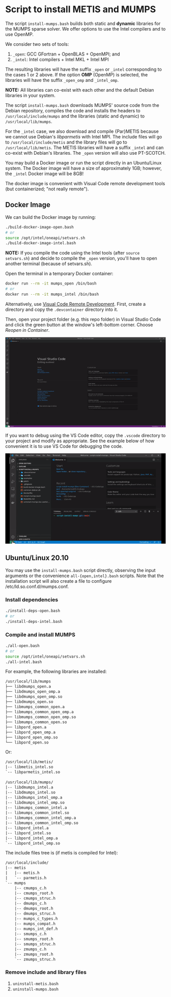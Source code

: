 # Script to install METIS and MUMPS

The script `install-mumps.bash` builds both static and **dynamic** libraries for the MUMPS sparse solver. We offer options to use the Intel compilers and to use OpenMP.

We consider two sets of tools:

1. `_open`: GCC GFortran + OpenBLAS + OpenMPI; and
2. `_intel`: Intel compilers + Intel MKL + Intel MPI

The resulting libraries will have the suffix `_open` or `_intel` corresponding to the cases 1 or 2 above. If the option **OMP** (OpenMP) is selected, the libraries will have the suffix `_open_omp` and `_intel_omp`.

**NOTE:** All libraries can co-exist with each other and the default Debian libraries in your system.

The script `install-mumps.bash` downloads MUMPS' source code from the Debian repository, compiles the code and installs the headers to `/usr/local/include/mumps` and the libraries (static and dynamic) to `/usr/local/lib/mumps`.

For the `_intel` case, we also download and compile {Par}METIS because we cannot use Debian's _libparmetis_ with Intel MPI. The include files will go to `/usr/local/include/metis` and the library files will go to `/usr/local/lib/metis`. The METIS libraries will have a suffix `_intel` and can co-exist with Debian's libraries. The `_open` version will also use PT-SCOTCH.

You may build a Docker image or run the script directly in an Ubuntu/Linux system. The Docker image will have a size of approximately 1GB; however, the `_intel` Docker image will be 8GB!

The docker image is convenient with Visual Code remote development tools (but containerized; "not really remote").

## Docker Image

We can build the Docker image by running:

```bash
./build-docker-image-open.bash
# or
source /opt/intel/oneapi/setvars.sh
./build-docker-image-intel.bash
```

**NOTE:** If you compile the code using the Intel tools (after `source setvars.sh`) and decide to compile the `_open` version, you'll have to open another terminal (because of setvars.sh).

Open the terminal in a temporary Docker container:

```bash
docker run --rm -it mumps_open /bin/bash
# or
docker run --rm -it mumps_intel /bin/bash
```

Alternatively, use [Visual Code Remote Development](https://code.visualstudio.com/docs/remote/remote-overview). First, create a directory and copy the `.devcontainer` directory into it.

Then, open your project folder (e.g. this repo folder) in Visual Studio Code and click the green button at the window's left-bottom corner. Choose _Reopen in Container_.

![](vscode-open-in-container.gif)

If you want to debug using the VS Code editor, copy the `.vscode` directory to your project and modify as appropriate. See the example below of how convenient it is to use VS Code for debugging the code.

![](Script_Install_MUMPS_1.gif)

## Ubuntu/Linux 20.10

You may use the `install-mumps.bash` script directly, observing the input arguments or the convenience `all-{open,intel}.bash` scripts. Note that the installation script will also create a file to configure
/etc/ld.so.conf.d/mumps.conf.

### Install dependencies

```bash
./install-deps-open.bash
# or
./install-deps-intel.bash
```

### Compile and install MUMPS

```bash
./all-open.bash
# or
source /opt/intel/oneapi/setvars.sh
./all-intel.bash
```

For example, the following libraries are installed:

```
/usr/local/lib/mumps
├── libdmumps_open.a
├── libdmumps_open_omp.a
├── libdmumps_open_omp.so
├── libdmumps_open.so
├── libmumps_common_open.a
├── libmumps_common_open_omp.a
├── libmumps_common_open_omp.so
├── libmumps_common_open.so
├── libpord_open.a
├── libpord_open_omp.a
├── libpord_open_omp.so
└── libpord_open.so
```

Or:

```
/usr/local/lib/metis/
|-- libmetis_intel.so
`-- libparmetis_intel.so

/usr/local/lib/mumps/
|-- libdmumps_intel.a
|-- libdmumps_intel.so
|-- libdmumps_intel_omp.a
|-- libdmumps_intel_omp.so
|-- libmumps_common_intel.a
|-- libmumps_common_intel.so
|-- libmumps_common_intel_omp.a
|-- libmumps_common_intel_omp.so
|-- libpord_intel.a
|-- libpord_intel.so
|-- libpord_intel_omp.a
`-- libpord_intel_omp.so
```

The include files tree is (if metis is compiled for Intel):

```
/usr/local/include/
|-- metis
|   |-- metis.h
|   `-- parmetis.h
`-- mumps
    |-- cmumps_c.h
    |-- cmumps_root.h
    |-- cmumps_struc.h
    |-- dmumps_c.h
    |-- dmumps_root.h
    |-- dmumps_struc.h
    |-- mumps_c_types.h
    |-- mumps_compat.h
    |-- mumps_int_def.h
    |-- smumps_c.h
    |-- smumps_root.h
    |-- smumps_struc.h
    |-- zmumps_c.h
    |-- zmumps_root.h
    `-- zmumps_struc.h
```

### Remove include and library files

1. `uninstall-metis.bash`
2. `uninstall-mumps.bash`
